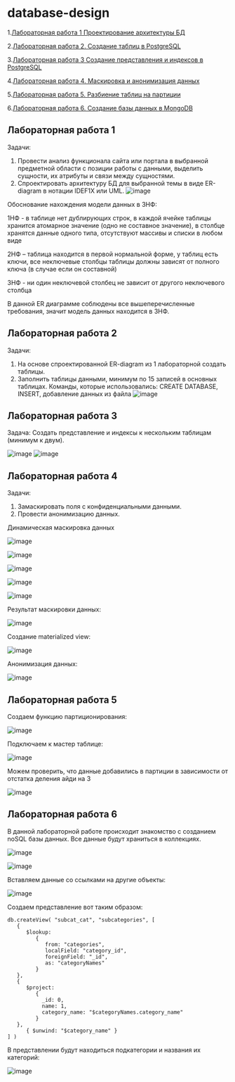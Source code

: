 # database-design

1.[Лабораторная работа 1 Проектирование архитектуры БД](#Лабораторная-работа-1)

2.[Лабораторная работа 2. Создание таблиц в PostgreSQL](#Лабораторная-работа-2)

3.[Лабораторная работа 3 Создание представления и индексов в PostgreSQL](#Лабораторная-работа-3)

4.[Лабораторная работа 4. Маскировка и анонимизация данных](#Лабораторная-работа-4)

5.[Лабораторная работа 5. Разбиение таблиц на партиции](#Лабораторная-работа-5)

6.[Лабораторная работа 6. Создание базы данных в MongoDB](#Лабораторная-работа-6)



## **Лабораторная работа 1**

Задачи: 
1. Провести анализ функционала сайта или портала в выбранной предметной области с позиции работы с данными, выделить сущности, их атрибуты и связи между сущностями.
2. Спроектировать архитектуру БД для выбранной темы в виде ER-diagram в нотации IDEF1X или UML.
![image](https://user-images.githubusercontent.com/24692953/198312072-fba3d289-fdb1-4999-a110-16ebceaabf2b.png)

Обоснование нахождения модели данных в 3НФ:

1НФ - в таблице нет дублирующих строк, в каждой ячейке таблицы хранится атомарное значение (одно не составное значение), в столбце хранятся данные одного типа, отсутствуют массивы и списки в любом виде

2НФ – таблица находится в первой нормальной форме, у таблиц есть ключи, все неключевые столбцы таблицы должны зависят от полного ключа (в случае если он составной)

3НФ - ни один неключевой столбец не зависит от другого неключевого столбца

В данной ER диаграмме соблюдены все вышеперечисленные требования, значит модель данных находится в 3НФ.




## **Лабораторная работа 2**

Задачи: 
1. На основе спроектированной ER-diagram из 1 лабораторной создать таблицы.
2. Заполнить таблицы данными, минимум по 15 записей в основных таблицах.
Команды, которые использовались: CREATE DATABASE, INSERT, добавление данных из файла
![image](https://user-images.githubusercontent.com/24692953/198313061-6070e0f5-69d5-479a-b007-b8753b2939d0.png)


## **Лабораторная работа 3**

Задача:
Создать представление и индексы к нескольким таблицам (минимум к двум).

![image](https://user-images.githubusercontent.com/24692953/198313713-9ead0a32-3043-40b5-b88c-6dee1a329e51.png)
![image](https://user-images.githubusercontent.com/24692953/198313808-ed9c046b-f4a2-4c72-86f1-d169a81e59bf.png)



## **Лабораторная работа 4**

Задачи: 
1. Замаскировать поля с конфиденциальными данными.
2. Провести анонимизацию данных.


Динамическая маскировка данных

![image](https://user-images.githubusercontent.com/24692953/226604308-f9a2a811-d2c3-4b67-ab35-9b22dce0312d.png)

![image](https://user-images.githubusercontent.com/24692953/226604410-74a1993c-d8c9-4a8f-beda-4ccb1f07df47.png)

![image](https://user-images.githubusercontent.com/24692953/226604531-6ef028bb-6222-43f6-85fc-f9cac3cbdd57.png)

![image](https://user-images.githubusercontent.com/24692953/226604724-d5eaef23-53f3-41e9-adee-8cdd51a483c8.png)

![image](https://user-images.githubusercontent.com/24692953/226604857-c2d94dc0-db74-43c8-b670-1d1efb5e9f12.png)

Результат маскировки данных:

![image](https://user-images.githubusercontent.com/24692953/226605049-a1c86039-5d8b-4b5b-980d-d885ef1d1074.png)


Создание materialized view:

![image](https://user-images.githubusercontent.com/24692953/226607150-270befee-554b-4549-82e5-5b7f32e700e2.png)

Анонимизация данных:

![image](https://user-images.githubusercontent.com/24692953/226607321-579256ac-f463-405c-b056-17b11d52065a.png)




## **Лабораторная работа 5**

Создаем функцию партиционирования:

![image](https://user-images.githubusercontent.com/24692953/226611918-7fa7d0c5-97f4-49a1-9eef-4ae0149ef955.png)


Подключаем к мастер таблице:

![image](https://user-images.githubusercontent.com/24692953/226612144-1d51305e-f1f7-4aaa-b842-9f3bafdc293f.png)


Можем проверить, что данные добавились в партиции в зависимости от отстатка деления айди на 3

![image](https://user-images.githubusercontent.com/24692953/226612403-9cd292e2-0a7e-438f-88c7-7a9fffb69d69.png)



## **Лабораторная работа 6**

В данной лабораторной работе происходит знакомство с созданием noSQL базы данных. Все данные будут храниться в коллекциях.

![image](https://user-images.githubusercontent.com/24692953/226613440-03ae40db-6f63-4181-9075-576d2485377d.png)

![image](https://user-images.githubusercontent.com/24692953/226613532-3bf3c3b4-d567-4f0e-80da-0a47d286afbb.png)

Вставляем данные со ссылками на другие объекты:

![image](https://user-images.githubusercontent.com/24692953/226613638-8add52ce-3d63-4475-9113-7b6b73346354.png)

Создаем представление вот таким образом:

```
db.createView( "subcat_cat", "subcategories", [  
   {  
      $lookup:  
         {  
            from: "categories",  
            localField: "category_id",  
            foreignField: "_id",  
            as: "categoryNames"  
         }  
   },  
   {  
      $project:  
         {  
           _id: 0,  
           name: 1,  
           category_name: "$categoryNames.category_name"  
         }  
   },  
      { $unwind: "$category_name" }  
] )  
```

В представлении будут находиться подкатегории и названия их категорий:

![image](https://user-images.githubusercontent.com/24692953/226614313-93997c56-63ee-4f95-90e3-d07b09f7e9ca.png)

